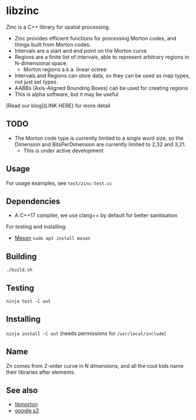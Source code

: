 # libzinc

Zinc is a C++ library for spatial processing.
 - Zinc provides efficient functions for processing Morton codes, and things built from Morton codes.
 - Intervals are a start and end point on the Morton curve.
 - Regions are a finite list of intervals, able to represent arbitrary regions in N-dimensional space.
   - Morton regions a.k.a. linear octree
 - Intervals and Regions can store data, so they can be used as map types, not just set types.
 - AABBs (Axis-Aligned Bounding Boxes) can be used for creating regions
 - This is alpha software, but it may be useful

[Read our blog](LINK HERE) for more detail

## TODO

 - The Morton code type is currently limited to a single word size, so the Dimension and BitsPerDimension are currently limited to 2,32 and 3,21.
   - This is under active development

## Usage

For usage examples, see `test/zinc-test.cc`

## Dependencies

 - A C++17 compiler, we use clang++ by default for better sanitisation

For testing and installing:
 - [Meson](https://mesonbuild.com/) `sudo apt install meson`

## Building

`./build.sh`

## Testing

`ninja test -C out`

## Installing

`ninja install -C out` (needs permissions for `/usr/local/include`)

## Name

Zn comes from Z-order curve in N dimensions, and all the cool kids name their libraries after elements.

## See also

 - [libmorton](https://github.com/Forceflow/libmorton)
 - [google s2](https://github.com/google/s2geometry)
